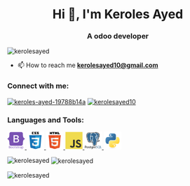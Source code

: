 <h1 align="center">Hi 👋, I'm Keroles Ayed</h1>
<h3 align="center">A odoo developer</h3>

<p align="left"> <img src="https://komarev.com/ghpvc/?username=kerolesayed&label=Profile%20views&color=0e75b6&style=flat" alt="kerolesayed" /> </p>

- 📫 How to reach me **kerolesayed10@gmail.com**

<h3 align="left">Connect with me:</h3>
<p align="left">
<a href="https://linkedin.com/in/keroles-ayed-19788b14a" target="blank"><img align="center" src="https://raw.githubusercontent.com/rahuldkjain/github-profile-readme-generator/master/src/images/icons/Social/linked-in-alt.svg" alt="keroles-ayed-19788b14a" height="30" width="40" /></a>
<a href="https://fb.com/kerolesayed10" target="blank"><img align="center" src="https://raw.githubusercontent.com/rahuldkjain/github-profile-readme-generator/master/src/images/icons/Social/facebook.svg" alt="kerolesayed10" height="30" width="40" /></a>
</p>

<h3 align="left">Languages and Tools:</h3>
<p align="left"> <a href="https://getbootstrap.com" target="_blank" rel="noreferrer"> <img src="https://raw.githubusercontent.com/devicons/devicon/master/icons/bootstrap/bootstrap-plain-wordmark.svg" alt="bootstrap" width="40" height="40"/> </a> <a href="https://www.w3schools.com/css/" target="_blank" rel="noreferrer"> <img src="https://raw.githubusercontent.com/devicons/devicon/master/icons/css3/css3-original-wordmark.svg" alt="css3" width="40" height="40"/> </a> <a href="https://www.w3.org/html/" target="_blank" rel="noreferrer"> <img src="https://raw.githubusercontent.com/devicons/devicon/master/icons/html5/html5-original-wordmark.svg" alt="html5" width="40" height="40"/> </a> <a href="https://developer.mozilla.org/en-US/docs/Web/JavaScript" target="_blank" rel="noreferrer"> <img src="https://raw.githubusercontent.com/devicons/devicon/master/icons/javascript/javascript-original.svg" alt="javascript" width="40" height="40"/> </a> <a href="https://www.postgresql.org" target="_blank" rel="noreferrer"> <img src="https://raw.githubusercontent.com/devicons/devicon/master/icons/postgresql/postgresql-original-wordmark.svg" alt="postgresql" width="40" height="40"/> </a> <a href="https://www.python.org" target="_blank" rel="noreferrer"> <img src="https://raw.githubusercontent.com/devicons/devicon/master/icons/python/python-original.svg" alt="python" width="40" height="40"/> </a> </p>

<p><img align="left" src="https://github-readme-stats.vercel.app/api/top-langs?username=kerolesayed&show_icons=true&locale=en&layout=compact" alt="kerolesayed" /></p>

<p>&nbsp;<img align="center" src="https://github-readme-stats.vercel.app/api?username=kerolesayed&show_icons=true&locale=en" alt="kerolesayed" /></p>

<p><img align="center" src="https://github-readme-streak-stats.herokuapp.com/?user=kerolesayed&" alt="kerolesayed" /></p>
